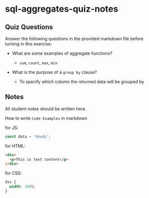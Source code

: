 # sql-aggregates-quiz-notes

## Quiz Questions

Answer the following questions in the provided markdown file before turning in this exercise:

- What are some examples of aggregate functions?

  - `sum`, `count`, `max`, `min`

- What is the purpose of a `group by` clause?

  - To specify which column the returned data will be grouped by

## Notes

All student notes should be written here.

How to write `Code Examples` in markdown

for JS:

```javascript
const data = 'Howdy';
```

for HTML:

```html
<div>
  <p>This is text content</p>
</div>
```

for CSS:

```css
div {
  width: 100%;
}
```
